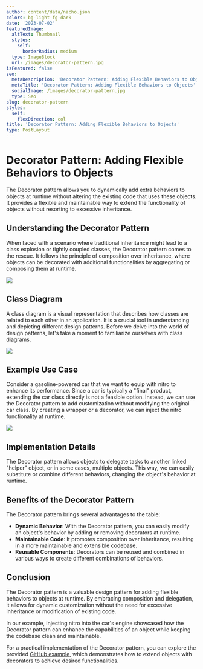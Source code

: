 ```yaml
---
author: content/data/nacho.json
colors: bg-light-fg-dark
date: '2023-07-02'
featuredImage:
  altText: Thumbnail
  styles:
    self:
      borderRadius: medium
  type: ImageBlock
  url: /images/decorator-pattern.jpg
isFeatured: false
seo:
  metaDescription: 'Decorator Pattern: Adding Flexible Behaviors to Objects.'
  metaTitle: 'Decorator Pattern: Adding Flexible Behaviors to Objects'
  socialImage: /images/decorator-pattern.jpg
  type: Seo
slug: decorator-pattern
styles:
  self:
    flexDirection: col
title: 'Decorator Pattern: Adding Flexible Behaviors to Objects'
type: PostLayout
---
```


# Decorator Pattern: Adding Flexible Behaviors to Objects

The Decorator pattern allows you to dynamically add extra behaviors to objects at runtime without altering the existing code that uses these objects. It provides a flexible and maintainable way to extend the functionality of objects without resorting to excessive inheritance.

## Understanding the Decorator Pattern

When faced with a scenario where traditional inheritance might lead to a class explosion or tightly coupled classes, the Decorator pattern comes to the rescue. It follows the principle of composition over inheritance, where objects can be decorated with additional functionalities by aggregating or composing them at runtime.

![](/images/decorator-diagram.png)

## Class Diagram

A class diagram is a visual representation that describes how classes are related to each other in an application. It is a crucial tool in understanding and depicting different design patterns. Before we delve into the world of design patterns, let's take a moment to familiarize ourselves with class diagrams.

![](/images/decorator-structure.png)

## Example Use Case

Consider a gasoline-powered car that we want to equip with nitro to enhance its performance. Since a car is typically a "final" product, extending the car class directly is not a feasible option. Instead, we can use the Decorator pattern to add customization without modifying the original car class. By creating a wrapper or a decorator, we can inject the nitro functionality at runtime.

![](/images/decorator-example.png)

## Implementation Details

The Decorator pattern allows objects to delegate tasks to another linked "helper" object, or in some cases, multiple objects. This way, we can easily substitute or combine different behaviors, changing the object's behavior at runtime.

## Benefits of the Decorator Pattern

The Decorator pattern brings several advantages to the table:

-   **Dynamic Behavior**: With the Decorator pattern, you can easily modify an object's behavior by adding or removing decorators at runtime.
-   **Maintainable Code**: It promotes composition over inheritance, resulting in a more maintainable and extensible codebase.
-   **Reusable Components**: Decorators can be reused and combined in various ways to create different combinations of behaviors.

## Conclusion

The Decorator pattern is a valuable design pattern for adding flexible behaviors to objects at runtime. By embracing composition and delegation, it allows for dynamic customization without the need for excessive inheritance or modification of existing code.

In our example, injecting nitro into the car's engine showcased how the Decorator pattern can enhance the capabilities of an object while keeping the codebase clean and maintainable.

For a practical implementation of the Decorator pattern, you can explore the provided [GitHub example](https://github.com/igloar96/byli-decorator), which demonstrates how to extend objects with decorators to achieve desired functionalities.